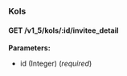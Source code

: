 ### Kols



#### GET /v1\_5/kols/:id/invitee\_detail

 

**Parameters:** 


 - id (Integer) (*required*)





